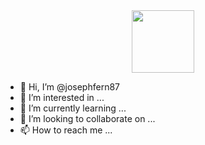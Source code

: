 
<div id="header" align="center">
  <img src="https://goodfriendtec.com/assets/img/joseph-fernandez.jpg" width="100"/>
</div>



- 👋 Hi, I’m @josephfern87
- 👀 I’m interested in ...
- 🌱 I’m currently learning ...
- 💞️ I’m looking to collaborate on ...
- 📫 How to reach me ...

<!---
josephfern87/josephfern87 is a ✨ special ✨ repository because its `README.md` (this file) appears on your GitHub profile.
You can click the Preview link to take a look at your changes.
--->
